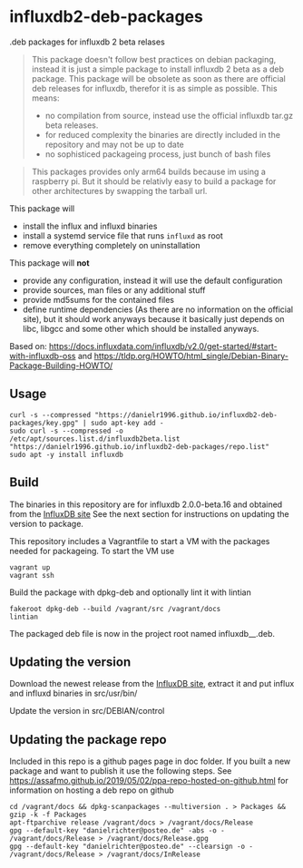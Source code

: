 # influxdb2-deb-packages

.deb packages for influxdb 2 beta relases

> This package doesn't follow best practices on debian packaging, instead it is just a simple package 
> to install influxdb 2 beta as a deb package. This package will be obsolete as soon as there are
> official deb releases for influxdb, therefor it is as simple as possible. This means:
> * no compilation from source, instead use the official influxdb tar.gz beta releases. 
> * for reduced complexity the binaries are directly included in the repository and may not be up to date
> * no sophisticed packageing process, just bunch of bash files

> This packages provides only arm64 builds because im using a raspberry pi. 
> But it should be relativly easy to build a package for other architectures by swapping the tarball url.

This package will 
* install the influx and influxd binaries
* install a systemd service file that runs `influxd` as root
* remove everything completely on uninstallation

This package will **not**
* provide any configuration, instead it will use the default configuration
* provide sources, man files or any additional stuff
* provide md5sums for the contained files
* define runtime dependencies (As there are no information on the official site), but it should work anyways because it basically just depends on libc, libgcc and some other which should be installed anyways.

Based on: https://docs.influxdata.com/influxdb/v2.0/get-started/#start-with-influxdb-oss and https://tldp.org/HOWTO/html_single/Debian-Binary-Package-Building-HOWTO/ 

## Usage
```
curl -s --compressed "https://danielr1996.github.io/influxdb2-deb-packages/key.gpg" | sudo apt-key add -
sudo curl -s --compressed -o /etc/apt/sources.list.d/influxdb2beta.list "https://danielr1996.github.io/influxdb2-deb-packages/repo.list"
sudo apt -y install influxdb
```

## Build
The binaries in this repository are for influxdb 2.0.0-beta.16 and obtained from the [InfluxDB site](hhttps://docs.influxdata.com/influxdb/v2.0/get-started/#optional-download-install-and-use-the-influx-cli)
See the next section for instructions on updating the version to package.

This repository includes a Vagrantfile to start a VM with the packages needed for packageing. To start the VM use
```shell script
vagrant up
vagrant ssh
```

Build the package with dpkg-deb and optionally lint it with lintian
```shell script
fakeroot dpkg-deb --build /vagrant/src /vagrant/docs
lintian
```

The packaged deb file is now in the project root named influxdb_<version>_<arch>.deb.

## Updating the version
Download the newest release from the [InfluxDB site](hhttps://docs.influxdata.com/influxdb/v2.0/get-started/#optional-download-install-and-use-the-influx-cli), 
extract it and put influx and influxd binaries in src/usr/bin/

Update the version in src/DEBIAN/control

## Updating the package repo

Included in this repo is a github pages page in doc folder. If you built a new package and want to publish it use the following steps.
See https://assafmo.github.io/2019/05/02/ppa-repo-hosted-on-github.html for information on hosting a deb repo on github

```shell script
cd /vagrant/docs && dpkg-scanpackages --multiversion . > Packages && gzip -k -f Packages
apt-ftparchive release /vagrant/docs > /vagrant/docs/Release
gpg --default-key "danielrichter@posteo.de" -abs -o - /vagrant/docs/Release > /vagrant/docs/Release.gpg
gpg --default-key "danielrichter@posteo.de" --clearsign -o - /vagrant/docs/Release > /vagrant/docs/InRelease
```
